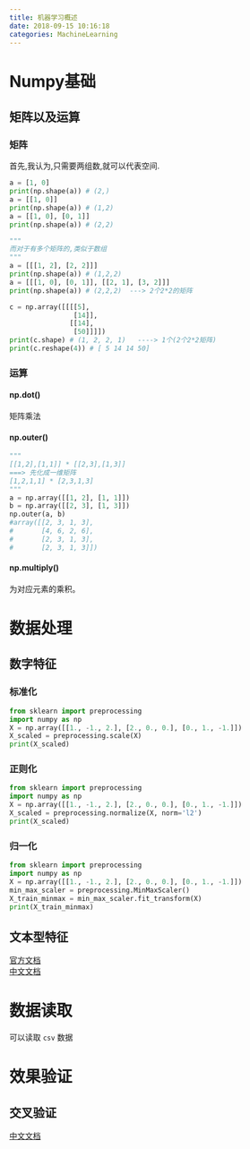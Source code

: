 ```yaml
---
title: 机器学习概述
date: 2018-09-15 10:16:18
categories: MachineLearning
---
```



# Numpy基础
## 矩阵以及运算
### 矩阵
首先,我认为,只需要两组数,就可以代表空间.
```python
a = [1, 0]
print(np.shape(a)) # (2,)
a = [[1, 0]] 
print(np.shape(a)) # (1,2)
a = [[1, 0], [0, 1]]
print(np.shape(a)) # (2,2)

"""
而对于有多个矩阵的,类似于数组
"""
a = [[[1, 2], [2, 2]]]
print(np.shape(a)) # (1,2,2)
a = [[[1, 0], [0, 1]], [[2, 1], [3, 2]]]
print(np.shape(a)) # (2,2,2)  ---> 2个2*2的矩阵

c = np.array([[[[5],
                [14]],
               [[14],
                [50]]]])
print(c.shape) # (1, 2, 2, 1)   ----> 1个(2个2*2矩阵)           
print(c.reshape(4)) # [ 5 14 14 50]

```
### 运算
#### np.dot()
矩阵乘法
#### np.outer()
```python
"""
[[1,2],[1,1]] * [[2,3],[1,3]] 
===> 先化成一维矩阵 
[1,2,1,1] * [2,3,1,3]
"""
a = np.array([[1, 2], [1, 1]])
b = np.array([[2, 3], [1, 3]])
np.outer(a, b)
#array([[2, 3, 1, 3],
#       [4, 6, 2, 6],
#       [2, 3, 1, 3],
#       [2, 3, 1, 3]])
```
#### np.multiply()
为对应元素的乘积。

# 数据处理

## 数字特征

### 标准化
```python
from sklearn import preprocessing
import numpy as np
X = np.array([[1., -1., 2.], [2., 0., 0.], [0., 1., -1.]])
X_scaled = preprocessing.scale(X)
print(X_scaled)
```

### 正则化
```python
from sklearn import preprocessing
import numpy as np
X = np.array([[1., -1., 2.], [2., 0., 0.], [0., 1., -1.]])
X_scaled = preprocessing.normalize(X, norm='l2')
print(X_scaled)
```
### 归一化
```python
from sklearn import preprocessing
import numpy as np
X = np.array([[1., -1., 2.], [2., 0., 0.], [0., 1., -1.]])
min_max_scaler = preprocessing.MinMaxScaler()
X_train_minmax = min_max_scaler.fit_transform(X)
print(X_train_minmax)
```

## 文本型特征

[官方文档](http://scikit-learn.org/stable/modules/generated/sklearn.feature_extraction.text.CountVectorizer.html#sklearn.feature_extraction.text.CountVectorizer)  
[中文文档](http://sklearn.apachecn.org/cn/latest/modules/feature_extraction.html)

# 数据读取

可以读取 `csv` 数据

# 效果验证

## 交叉验证

[中文文档](http://sklearn.apachecn.org/cn/latest/modules/cross_validation.html)

